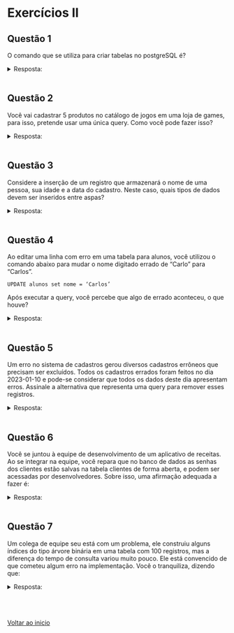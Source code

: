 # Exercícios II

## Questão 1

O comando que se utiliza para criar tabelas no postgreSQL é?

<details>
<summary>Resposta:</summary>

CREATE TABLE

</details>

<br>

## Questão 2

Você vai cadastrar 5 produtos no catálogo de jogos em uma loja de games, para isso, pretende usar uma única query. Como você pode fazer isso?

<details>
<summary>Resposta:</summary>

Utilizar o comando INSERT INTO, separando por vírgulas os valores subsequentes.

</details>

<br>

## Questão 3

Considere a inserção de um registro que armazenará o nome de uma pessoa, sua idade e a data do cadastro. Neste caso, quais tipos de dados devem ser inseridos entre aspas?

<details>
<summary>Resposta:</summary>

nome e data de nascimento

</details>

<br>

## Questão 4

Ao editar uma linha com erro em uma tabela para alunos, você utilizou o 
comando abaixo para mudar o nome digitado errado de  “Carlo” para “Carlos”.

```
UPDATE alunos set nome = ‘Carlos’
```

Após executar a query, você percebe que algo de errado aconteceu, o que houve?

<details>
<summary>Resposta:</summary>

Todos os alunos agora se chamam Carlos, pois faltou filtrar antes de editar.

</details>

<br>

## Questão 5

Um erro no sistema de cadastros gerou diversos cadastros errôneos que precisam ser excluídos. Todos os cadastros errados foram feitos no dia 2023-01-10 e pode-se considerar que todos os dados deste dia apresentam erros. Assinale a alternativa que representa uma query para remover esses registros.

<details>
<summary>Resposta:</summary>

`DELETE FROM cadastro WHERE data = ‘2023-01-10’`

</details>

<br>

## Questão 6

Você se juntou à equipe de desenvolvimento de um aplicativo de receitas. Ao se integrar na equipe, você repara que no banco de dados as senhas dos clientes estão salvas na tabela clientes de forma aberta, e podem ser acessadas por desenvolvedores. Sobre isso, uma afirmação adequada a fazer é:

<details>
<summary>Resposta:</summary>

A LGPD pode multar a empresa por não tratar com os devidos cuidados dados sensíveis

</details>

<br>

## Questão 7

Um colega de equipe seu está com um problema, ele construiu alguns índices do tipo árvore binária em uma tabela com 100 registros, mas a diferença do tempo de consulta variou muito pouco. Ele está convencido de que cometeu algum erro na implementação. Você o tranquiliza, dizendo que:

<details>
<summary>Resposta:</summary>

Índices desse tipo reduzem consideravelmente o tempo de consulta, mas a melhora só é realmente significativa em tabelas com muitos registros.

</details>

<br>

<br>

<br>

[Voltar ao inicio](/README.md)